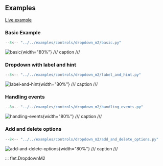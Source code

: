 ## Examples

[Live example](https://flet-controls-gallery.fly.dev/input/dropdown)

### Basic Example

```python
--8<-- "../../examples/controls/dropdown_m2/basic.py"
```

![basic](../../examples/controls/dropdown_m2/media/basic.gif){width="80%"}
/// caption
///

### Dropdown with label and hint

```python
--8<-- "../../examples/controls/dropdown_m2/label_and_hint.py"
```

![label-and-hint](../../examples/controls/dropdown_m2/media/label_and_hint.gif){width="80%"}
/// caption
///

### Handling events

```python
--8<-- "../../examples/controls/dropdown_m2/handling_events.py"
```

![handling-events](../../examples/controls/dropdown_m2/media/handling_events.gif){width="80%"}
/// caption
///


### Add and delete options

```python
--8<-- "../../examples/controls/dropdown_m2/add_and_delete_options.py"
```

![add-and-delete-options](../../examples/controls/dropdown_m2/media/add_and_delete_options.gif){width="80%"}
/// caption
///

::: flet.DropdownM2

